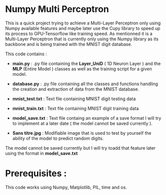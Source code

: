 # Numpy Multi Perceptron
 This is a quick project trying to achieve a Multi-Layer Perceptron only using Numpy available features and maybe later use the Cupy library to speed up its process to GPU-Tensorflow like training speed. As mentionned it is a Multi-Layer Perceptron that is currently only using the Numpy library as its backbone and is being trained with the MNIST digit database.
 
 This code contains :
 
 - **main.py** : .py file containing the **Layer_UniD** ( 1D Neuron Layer ) and the **MLP** (Entire Model ) classes as well as the training script for a given model.
 
 - **database.py** : .py file containing all the classes and functions handling the creation and extraction of data from the MNIST database.
 
 - **mnist_test.txt** : Text file containing MNIST digit testing data
 
 - **mnist_train.txt** : Text file containing MNIST digit training data
 
 - **model_save.txt** : Text file containg an example of a save format I will try to implement at a later date ( the model cannot be saved currently ).
 
 - **Sans titre.jpg** : Modifiable image that is used to test by yourself the ability of the model to predict random digits.

The model cannot be saved currently but I will try toadd that feature later using the format in **model_save.txt**

# Prerequisites :
This code works using Numpy, Matplotlib, PIL, time and os.
